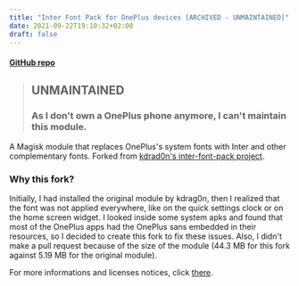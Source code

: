```yaml
---
title: "Inter Font Pack for OnePlus devices [ARCHIVED - UNMAINTAINED]"
date: 2021-09-22T19:10:32+02:00
draft: false
---
```


#### [GitHub repo](https://github.com/tclement0922/inter-font-pack-op)

> ## UNMAINTAINED
> ### As I don't own a OnePlus phone anymore, I can't maintain this module.

A Magisk module that replaces OnePlus's system fonts with Inter and other complementary fonts. Forked from [kdrad0n's inter-font-pack project](https://github.com/kdrag0n/inter-font-pack).

### Why this fork?

Initially, I had installed the original module by kdrag0n, then I realized that the font was not applied everywhere, like on the quick settings clock or on the home screen widget. I looked inside some system apks and found that most of the OnePlus apps had the OnePlus sans embedded in their resources, so I decided to create this fork to fix these issues. Also, I didn't make a pull request because of the size of the module (44.3 MB for this fork against 5.19 MB for the original module).

For more informations and licenses notices, click [there](https://github.com/tclement0922/inter-font-pack-op).

